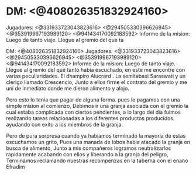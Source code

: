 # DM: <@408026351832924160> 
Jugadores: <@331933723043823616>  <@294505330396626945>  <@353919967193989120> <@941434170092183592> 
Informe de la mision:
Luego de tanto viaje. Llegue al gremio del que ta

DM: <@408026351832924160> 
Jugadores: <@331933723043823616>  <@294505330396626945>  <@353919967193989120> <@941434170092183592> 
Informe de la mision:
Luego de tanto viaje. Llegue al gremio del que tanto habia escuchado, en este me encontre con varias peculiaridades. El dhampiro Alucrard . La semitabaxi Saraswati y un clerigo llamado Crescencio, Junto a ellos firme el contrato del gremio y me uni de inmediato donde me dieron alimento y alojo.

Pero esto lo tenia que pagar de alguna forma. pues lo pagamos con una simple mision al comienzo, Debimos ir  una granja asociada con el gremio la cual estaba complicada con ciertos pendientes, a lo largo del dia fuimos realizando tareas relacionadas a los diferentes productos producidos. ayudando con exito a los miembros de la granja.

Pero de pura sorpresa cuando ya habiamos terminado la mayoria de estas escuchamos un grito, Pues una manada de lobos habia atacado la granja en busca de alimento, Junto a mis compañeros logramos neutralizarlos rapidamente acabando con ellos y liberando a la granja del peligro, Terminamos reclamando nuestras recompenzas en la taberna con el enano Efradim

